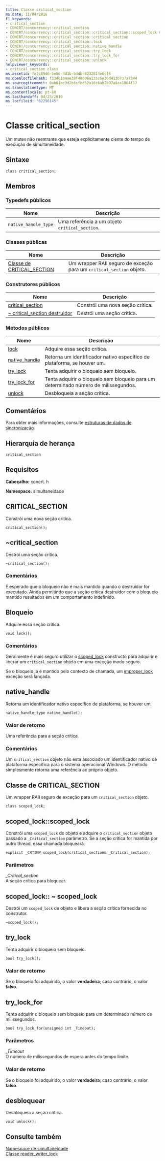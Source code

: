 ```yaml
---
title: Classe critical_section
ms.date: 11/04/2016
f1_keywords:
- critical_section
- CONCRT/concurrency::critical_section
- CONCRT/concurrency::critical_section::critical_section::scoped_lock Class
- CONCRT/concurrency::critical_section::critical_section
- CONCRT/concurrency::critical_section::lock
- CONCRT/concurrency::critical_section::native_handle
- CONCRT/concurrency::critical_section::try_lock
- CONCRT/concurrency::critical_section::try_lock_for
- CONCRT/concurrency::critical_section::unlock
helpviewer_keywords:
- critical_section class
ms.assetid: fa3c89d6-be5d-4d1b-bddb-8232814e6cf6
ms.openlocfilehash: f334b159ae39f48006a135c6e36d413b737a7344
ms.sourcegitcommit: 0ab61bc3d2b6cfbd52a16c6ab2b97a8ea1864f12
ms.translationtype: MT
ms.contentlocale: pt-BR
ms.lasthandoff: 04/23/2019
ms.locfileid: "62296145"
---
```

# <a name="criticalsection-class"></a>Classe critical_section

Um mutex não reentrante que esteja explicitamente ciente do tempo de execução de simultaneidade.

## <a name="syntax"></a>Sintaxe

```
class critical_section;
```

## <a name="members"></a>Membros

### <a name="public-typedefs"></a>Typedefs públicos

|Nome|Descrição|
|----------|-----------------|
|`native_handle_type`|Uma referência a um objeto `critical_section`.|

### <a name="public-classes"></a>Classes públicas

|Nome|Descrição|
|----------|-----------------|
|[Classe de CRITICAL_SECTION](#critical_section__scoped_lock_class)|Um wrapper RAII seguro de exceção para um `critical_section` objeto.|

### <a name="public-constructors"></a>Construtores públicos

|Nome|Descrição|
|----------|-----------------|
|[critical_section](#ctor)|Constrói uma nova seção crítica.|
|[~ critical_section destruidor](#dtor)|Destrói uma seção crítica.|

### <a name="public-methods"></a>Métodos públicos

|Nome|Descrição|
|----------|-----------------|
|[lock](#lock)|Adquire essa seção crítica.|
|[native_handle](#native_handle)|Retorna um identificador nativo específico de plataforma, se houver um.|
|[try_lock](#try_lock)|Tenta adquirir o bloqueio sem bloqueio.|
|[try_lock_for](#try_lock_for)|Tenta adquirir o bloqueio sem bloqueio para um determinado número de milissegundos.|
|[unlock](#unlock)|Desbloqueia a seção crítica.|

## <a name="remarks"></a>Comentários

Para obter mais informações, consulte [estruturas de dados de sincronização](../../../parallel/concrt/synchronization-data-structures.md).

## <a name="inheritance-hierarchy"></a>Hierarquia de herança

`critical_section`

## <a name="requirements"></a>Requisitos

**Cabeçalho:** concrt. h

**Namespace:** simultaneidade

##  <a name="ctor"></a> CRITICAL_SECTION

Constrói uma nova seção crítica.

```
critical_section();
```

##  <a name="dtor"></a> ~critical_section

Destrói uma seção crítica.

```
~critical_section();
```

### <a name="remarks"></a>Comentários

É esperado que o bloqueio não é mais mantido quando o destruidor for executado. Ainda permitindo que a seção crítica destruidor com o bloqueio mantido resultados em um comportamento indefinido.

##  <a name="lock"></a> Bloqueio

Adquire essa seção crítica.

```
void lock();
```

### <a name="remarks"></a>Comentários

Geralmente é mais seguro utilizar o [scoped_lock](#critical_section__scoped_lock_class) constructo para adquirir e liberar um `critical_section` objeto em uma exceção modo seguro.

Se o bloqueio já é mantido pelo contexto de chamada, um [improper_lock](improper-lock-class.md) exceção será lançada.

##  <a name="native_handle"></a> native_handle

Retorna um identificador nativo específico de plataforma, se houver um.

```
native_handle_type native_handle();
```

### <a name="return-value"></a>Valor de retorno

Uma referência para a seção crítica.

### <a name="remarks"></a>Comentários

Um `critical_section` objeto não está associado um identificador nativo de plataforma específica para o sistema operacional Windows. O método simplesmente retorna uma referência ao próprio objeto.

##  <a name="critical_section__scoped_lock_class"></a>  Classe de CRITICAL_SECTION

Um wrapper RAII seguro de exceção para um `critical_section` objeto.

```
class scoped_lock;
```

##  <a name="critical_section__scoped_lock_ctor"></a> scoped_lock::scoped_lock

Constrói uma `scoped_lock` do objeto e adquire o `critical_section` objeto passado a `_Critical_section` parâmetro. Se a seção crítica for mantida por outro thread, essa chamada bloqueará.

```
explicit _CRTIMP scoped_lock(critical_section& _Critical_section);
```

### <a name="parameters"></a>Parâmetros

*_Critical_section*<br/>
A seção crítica para bloquear.

##  <a name="critical_section__scoped_lock_dtor"></a> scoped_lock:: ~ scoped_lock

Destrói um `scoped_lock` de objeto e libera a seção crítica fornecida no construtor.

```
~scoped_lock();
```

##  <a name="try_lock"></a> try_lock

Tenta adquirir o bloqueio sem bloqueio.

```
bool try_lock();
```

### <a name="return-value"></a>Valor de retorno

Se o bloqueio foi adquirido, o valor **verdadeira**; caso contrário, o valor **falso**.

##  <a name="try_lock_for"></a> try_lock_for

Tenta adquirir o bloqueio sem bloqueio para um determinado número de milissegundos.

```
bool try_lock_for(unsigned int _Timeout);
```

### <a name="parameters"></a>Parâmetros

*_Timeout*<br/>
O número de milissegundos de espera antes do tempo limite.

### <a name="return-value"></a>Valor de retorno

Se o bloqueio foi adquirido, o valor **verdadeira**; caso contrário, o valor **falso**.

##  <a name="unlock"></a> desbloquear

Desbloqueia a seção crítica.

```
void unlock();
```

## <a name="see-also"></a>Consulte também

[Namespace de simultaneidade](concurrency-namespace.md)<br/>
[Classe reader_writer_lock](reader-writer-lock-class.md)

